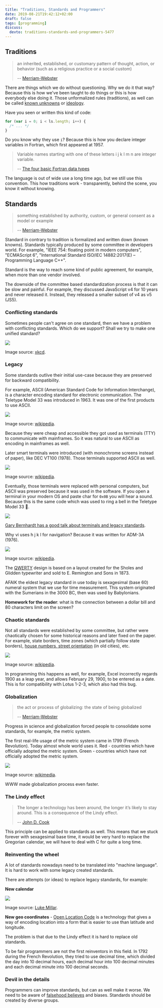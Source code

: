 ```yaml
---
title: "Traditions, Standards and Programmers"
date: 2019-08-21T19:42:12+02:00
draft: false
tags: [programming]
discuss:
  devto: traditions-standards-and-programmers-5477
---
```


<!--more-->

## Traditions

> an inherited, established, or customary pattern of thought, action, or behavior (such as a religious practice or a social custom)
>
> -- [Merriam-Webster](https://www.merriam-webster.com/dictionary/tradition)

There are things which we do without questioning. Why we do it that way? Because this is how we've been taught to do things or this is how everybody else doing it. Those unformalized rules (traditions), as well can be called [known unknowns](https://www.destroyallsoftware.com/talks/ideology) or [ideology](https://www.youtube.com/watch?v=ql80Klk4pSU).

Have you seen or written this kind of code:

```js
for (var i = 0; i < ls.length; i++) {
  /* ... */
}
```

Do you know why they use `i`? Because this is how you declare integer variables in Fortran, which first appeared at 1957.

> Variable names starting with one of these letters i j k l m n are integer variable.
>
> -- [The four basic Fortran data types](https://www.cs.mcgill.ca/~ratzer/lectures/lecture4.htm)

The language is out of wide use a long time ago, but we still use this convention. This how traditions work - transparently, behind the scene, you know it without knowing.

## Standards

> something established by authority, custom, or general consent as a model or example
>
> -- [Merriam-Webster](https://www.merriam-webster.com/dictionary/standard)

Standard in contrary to tradition is formalized and written down (known knowns). Standards typically produced by some committee in developers world. For example, "IEEE 754: floating point in modern computers", "ECMAScript 6", "International Standard ISO/IEC 14882:2017(E) – Programming Language C++".

Standard is the way to reach some kind of public agreement, for example, when more than one vendor involved.

The downside of the committee based standardization process is that it can be slow and painful. For example, they discussed JavaScript v4 for 10 years and never released it. Instead, they released a smaller subset of v4 as v5 (JS5).

### Conflicting standards

Sometimes people can't agree on one standard, then we have a problem with conflicting standards. Which do we support? Shall we try to make one unified standard?

![](./standards.png)

Image source: [xkcd](https://xkcd.com/927/).

### Legacy

Some standards outlive their initial use-case because they are preserved for backward compatibility.

For example, ASCII (American Standard Code for Information Interchange), is a character encoding standard for electronic communication. The Teletype Model 33 was introduced in 1963. It was one of the first products to use ASCII.

![](./teletype.jpg)

Image source: [wikipedia](https://en.wikipedia.org/wiki/Teletype_Model_33).

Because they were cheap and accessible they got used as terminals (TTY) to communicate with mainframes. So it was natural to use ASCII as encoding in mainframes as well.

Later smart terminals were introduced (with monochrome screens instead of paper), like DEC VT100 (1978). Those terminals supported ASCII as well.

![](./vt100.jpg)

Image source: [wikipedia](https://en.wikipedia.org/wiki/VT100).

Eventually, those terminals were replaced with personal computers, but ASCII was preserved because it was used in the software. If you open a terminal in your modern OS and paste char for `0x0B` you will hear a sound. Because this is the same code which was used to ring a bell in the Teletype Model 33 🔔.

![](./teletype-backside.jpg)

[Gary Bernhardt has a good talk about terminals and legacy standards](https://www.destroyallsoftware.com/talks/a-whole-new-world).

Why vi uses h j k l for navigation? Because it was written for ADM-3A (1976).

![](./adm3a.jpg)

Image source: [wikipedia](https://en.wikipedia.org/wiki/ADM-3A).

The [QWERTY](https://en.wikipedia.org/wiki/QWERTY) design is based on a layout created for the Sholes and Glidden typewriter and sold to E. Remington and Sons in 1873.

AFAIK the eldest legacy standard in use today is sexagesimal (base 60) numeral system that we use for time measurement. This system originated with the Sumerians in the 3000 BC, then was used by Babylonians.

**Homework for the reader**: what is the connection between a dollar bill and 80 characters limit on the screen?

### Chaotic standards

Not all standards were established by some committee, but rather were chaotically chosen for some historical reasons and later fixed on the paper. For example, state borders, time zones (which partially follow state borders), [house numbers, street orientation](https://www.mjt.me.uk/posts/falsehoods-programmers-believe-about-addresses/) (in old cities), etc.

![](./time-zones.png)

Image source: [wikipedia](https://en.wikipedia.org/wiki/List_of_UTC_time_offsets).

In programming this happens as well, for example, Excel incorrectly regards 1900 as a leap year, and allows February 29, 1900, to be entered as a date. This is for compatibility with Lotus 1-2-3, which also had this bug.

### Globalization

> the act or process of globalizing: the state of being globalized
>
> -- [Merriam-Webster](https://www.merriam-webster.com/dictionary/globalization)

Progress in science and globalization forced people to consolidate some standards, for example, the metric system.

The first real-life usage of the metric system came in 1799 (French Revolution). Today almost whole world uses it. Red - countries which have officially adopted the metric system. Green - countries which have not officially adopted the metric system.

![](./metric-system-adoption.svg)

Image source: [wikimedia](https://commons.wikimedia.org/wiki/File:Metric_system_adoption_map.svg).

WWW made globalization process even faster.

### The Lindy effect

> The longer a technology has been around, the longer it’s likely to stay around. This is a consequence of the Lindy effect.
>
> -- [John D. Cook](https://www.johndcook.com/blog/2012/12/17/the-lindy-effect/)

This principle can be applied to standards as well. This means that we stuck forever with sexagesimal base time, it would be very hard to replace the Gregorian calendar, we will have to deal with C for quite a long time.

### Reinventing the wheel

A lot of standards nowadays need to be translated into "machine language". It is hard to work with some legacy created standards.

There are attempts (or ideas) to replace legacy standards, for example:

**New calendar**

![](./new-calendar.jpg)

Image source: [Luke Millar](https://twitter.com/ltm/status/1160670266046816257?s=21).

**New geo coordinates** - [Open Location Code](https://github.com/google/open-location-code) is a technology that gives a way of encoding location into a form that is easier to use than latitude and longitude.

The problem is that due to the Lindy effect it is hard to replace old standards.

To be fair programmers are not the first reinventors in this field. In 1792 during the French Revolution, they tried to use decimal time, which divided the day into 10 decimal hours, each decimal hour into 100 decimal minutes and each decimal minute into 100 decimal seconds.

### Devil in the details

Programmers can improve standards, but can as well make it worse. We need to be aware of [falsehood believes](https://github.com/kdeldycke/awesome-falsehood) and biases. Standards should be created by diverse groups.
